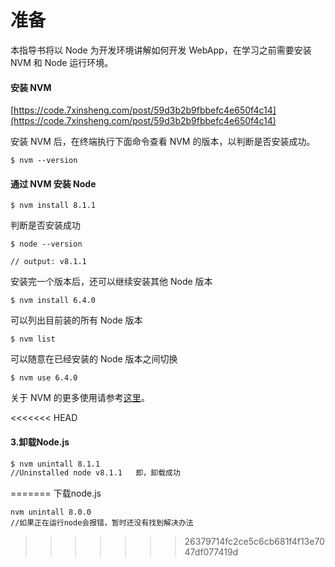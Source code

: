 # 准备

本指导书将以 Node 为开发环境讲解如何开发 WebApp，在学习之前需要安装 NVM 和 Node 运行环境。

#### 安装 NVM

[https://code.7xinsheng.com/post/59d3b2b9fbbefc4e650f4c14](https://code.7xinsheng.com/post/59d3b2b9fbbefc4e650f4c14)

安装 NVM 后，在终端执行下面命令查看 NVM 的版本，以判断是否安装成功。

```
$ nvm --version
```

#### 通过 NVM 安装 Node

```
$ nvm install 8.1.1
```

判断是否安装成功

```
$ node --version

// output: v8.1.1
```

安装完一个版本后，还可以继续安装其他 Node 版本

```
$ nvm install 6.4.0
```

可以列出目前装的所有 Node 版本

```
$ nvm list
```

可以随意在已经安装的 Node 版本之间切换

```
$ nvm use 6.4.0
```

关于 NVM 的更多使用请参考[这里](https://github.com/creationix/nvm#usage)。



<<<<<<< HEAD
#### 3.卸载Node.js

```bash
$ nvm unintall 8.1.1
//Uninstalled node v8.1.1	即，卸载成功
```



=======
下载node.js
```
nvm unintall 8.0.0
//如果正在运行node会报错，暂时还没有找到解决办法
```
>>>>>>> 26379714fc2ce5c6cb681f4f13e7047df077419d
